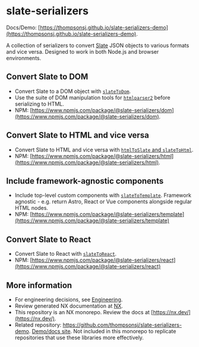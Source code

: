 # slate-serializers

Docs/Demo: [https://thompsonsj.github.io/slate-serializers-demo](https://thompsonsj.github.io/slate-serializers-demo).

A collection of serializers to convert [Slate](https://www.npmjs.com/package/slate) JSON objects to various formats and vice versa. Designed to work in both Node.js and browser environments.

## Convert Slate to DOM

- Convert Slate to a DOM object with [`slateToDom`](https://github.com/thompsonsj/slate-serializers/tree/main/packages/dom/README.md).
- Use the suite of DOM manipulation tools for [`htmlparser2`](https://github.com/fb55/htmlparser2) before serializing to HTML.
- NPM: [https://www.npmjs.com/package/@slate-serializers/dom](https://www.npmjs.com/package/@slate-serializers/dom).

## Convert Slate to HTML and vice versa

- Convert Slate to HTML and vice versa with [`htmlToSlate` and `slateToHtml`](https://github.com/thompsonsj/slate-serializers/tree/main/packages/html/README.md).
- NPM: [https://www.npmjs.com/package/@slate-serializers/html](https://www.npmjs.com/package/@slate-serializers/html).

## Include framework-agnostic components

- Include top-level custom components with [`slateToTemplate`](https://github.com/thompsonsj/slate-serializers/tree/main/packages/template/README.md). Framework agnostic - e.g. return Astro, React or Vue components alongside regular HTML nodes.
- NPM: [https://www.npmjs.com/package/@slate-serializers/template](https://www.npmjs.com/package/@slate-serializers/template)

## Convert Slate to React

- Convert Slate to React with [`slateToReact`](https://github.com/thompsonsj/slate-serializers/tree/main/packages/react/README.md).
- NPM: [https://www.npmjs.com/package/@slate-serializers/react](https://www.npmjs.com/package/@slate-serializers/react)

## More information

- For engineering decisions, see [Engineering](https://github.com/thompsonsj/slate-serializers/blob/main/docs/engineering.md).
- Review generated NX documentation at [NX](https://github.com/thompsonsj/slate-serializers/blob/main/docs/nx.md).
- This repository is an NX monorepo. Review the docs at [https://nx.dev/](https://nx.dev/).
- Related repository: https://github.com/thompsonsj/slate-serializers-demo. [Demo/docs site](https://thompsonsj.github.io/slate-serializers-demo). Not included in this monorepo to replicate repositories that use these libraries more effectively.
